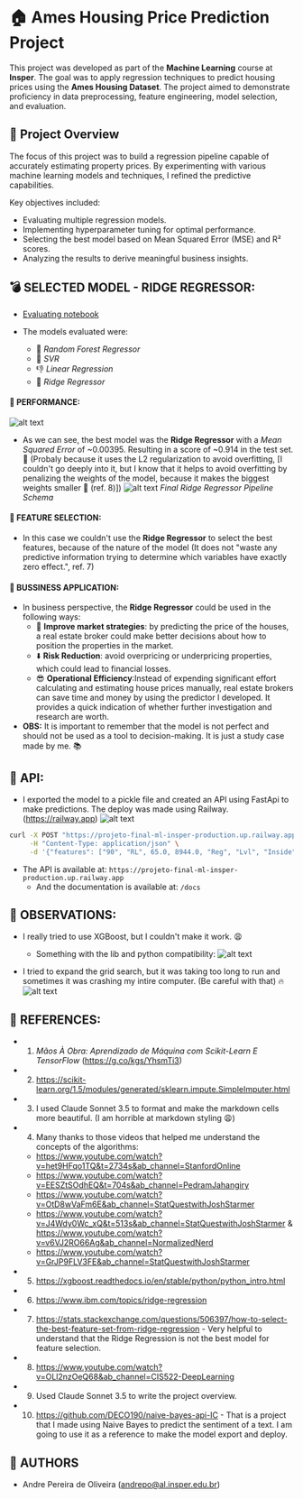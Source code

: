 # 🏠 Ames Housing Price Prediction Project

This project was developed as part of the **Machine Learning** course at **Insper**. The goal was to apply regression techniques to predict housing prices using the **Ames Housing Dataset**. The project aimed to demonstrate proficiency in data preprocessing, feature engineering, model selection, and evaluation.

## 🚀 Project Overview
The focus of this project was to build a regression pipeline capable of accurately estimating property prices. By experimenting with various machine learning models and techniques, I refined the predictive capabilities.

Key objectives included:
- Evaluating multiple regression models.
- Implementing hyperparameter tuning for optimal performance.
- Selecting the best model based on Mean Squared Error (MSE) and R² scores.
- Analyzing the results to derive meaningful business insights.

## 💣 SELECTED MODEL - RIDGE REGRESSOR:
- [Evaluating notebook](project/evaluating.ipynb)

- The models evaluated were:
    - 🌲 *Random Forest Regressor*
    - 🎯 *SVR*
    - 👎 *Linear Regression* 
    - 🦾 *Ridge Regressor*

#### 🧠 PERFORMANCE:
![alt text](assets/perfomance.png)
- As we can see, the best model was the **Ridge Regressor** with a *Mean Squared Error* of ~0.00395. Resulting in a score of ~0.914 in the test set. 🎉 (Probaly because it uses the L2 regularization to avoid overfitting, [I couldn't go deeply
into it, but I know that it helps to avoid overfitting by penalizing the weights of the model, because it makes the biggest weights smaller 🤔 (ref. 8)])
![alt text](assets/ridge_pipeline.png)
*Final Ridge Regressor Pipeline Schema*

#### 🫠 FEATURE SELECTION:
- In this case we couldn't use the **Ridge Regressor** to select the best features, because of the nature of the model (It does not "waste any predictive information trying to determine which variables have exactly zero effect.", ref. 7)

#### 💼 BUSSINESS APPLICATION:
- In business perspective, the **Ridge Regressor** could be used in the following ways:
    - 💼 **Improve market strategies**: by predicting the price of the houses, a real estate broker could make better decisions about how to position the properties in the market.
    - ⬇️ **Risk Reduction**: avoid overpricing or underpricing properties, which could lead to financial losses.
    - 😎 **Operational Efficiency**:Instead of expending significant effort calculating and estimating house prices manually, real estate brokers can save time and money by using the predictor I developed. It provides a quick indication of whether further investigation and research are worth.
- **OBS:** It is important to remember that the model is not perfect and should not be used as a tool to decision-making. It is just a study case made by me. 📚 

## 👑 API:
- I exported the model to a pickle file and created an API using FastApi to make predictions. The deploy was made using Railway. (https://railway.app)
![alt text](assets/api.png)

```bash
curl -X POST "https://projeto-final-ml-insper-production.up.railway.app/predict" \
     -H "Content-Type: application/json" \
     -d '{"features": ["90", "RL", 65.0, 8944.0, "Reg", "Lvl", "Inside", "Gtl", "NAmes", "Duplex", "1Story", 5, 5, 1967.0, 1967.0, "Gable", "None", 0.0, "TA", "TA", "CBlock", "TA", "TA", "No", "Unf", 0.0, "Unf", 0.0, 1584.0, 1584.0, "TA", "Y", "SBrkr", 1584.0, 0.0, 0.0, 1584.0, 0.0, 0.0, 2.0, 0.0, 4.0, 2.0, "TA", 8.0, "Mod", 0.0, "Detchd", "Unf", 3.0, 792.0, "Y", 0.0, 152.0, 0.0, 0.0, 0.0, 0.0, "NoFence", 0.0, 4.0, 2009.0, "GroupedWD", "Normal", "Norm", false, false, "Plywood", 42.0, 1]}'
```

- The API is available at: `https://projeto-final-ml-insper-production.up.railway.app`
    - And the documentation is available at: `/docs`

## 👀 OBSERVATIONS:
- I really tried to use XGBoost, but I couldn't make it work. 😩
    - Something with the lib and python compatibility:
    ![alt text](assets/xgboost_error.png)

- I tried to expand the grid search, but it was taking too long to run and sometimes it was crashing my intire computer. (Be careful with that) 🔥
    ![alt text](assets/crash.jpg)


## 📖 REFERENCES:
- 1. *Mãos À Obra: Aprendizado de Máquina com Scikit-Learn E TensorFlow* (https://g.co/kgs/YhsmTi3)
- 2. https://scikit-learn.org/1.5/modules/generated/sklearn.impute.SimpleImputer.html
- 3.  I used Claude Sonnet 3.5 to format and make the markdown cells more beautiful. (I am horrible at markdown styling 😩)
- 4. Many thanks to those videos that helped me understand the concepts of the algorithms: 
    - https://www.youtube.com/watch?v=het9HFqo1TQ&t=2734s&ab_channel=StanfordOnline
    - https://www.youtube.com/watch?v=EESZtSOdhEQ&t=704s&ab_channel=PedramJahangiry
    - https://www.youtube.com/watch?v=OtD8wVaFm6E&ab_channel=StatQuestwithJoshStarmer
    - https://www.youtube.com/watch?v=J4Wdy0Wc_xQ&t=513s&ab_channel=StatQuestwithJoshStarmer & https://www.youtube.com/watch?v=v6VJ2RO66Ag&ab_channel=NormalizedNerd
    - https://www.youtube.com/watch?v=GrJP9FLV3FE&ab_channel=StatQuestwithJoshStarmer
- 5. https://xgboost.readthedocs.io/en/stable/python/python_intro.html
- 6. https://www.ibm.com/topics/ridge-regression
- 7. https://stats.stackexchange.com/questions/506397/how-to-select-the-best-feature-set-from-ridge-regression - Very helpful to understand that the Ridge Regression is not the best model for feature selection.
- 8. https://www.youtube.com/watch?v=OLl2nzOeQ68&ab_channel=CIS522-DeepLearning
- 9. Used Claude Sonnet 3.5 to write the project overview.
- 10. https://github.com/DECO190/naive-bayes-api-IC - That is a project that I made using Naive Bayes to predict the sentiment of a text. I am going to use it as a reference to make the model export and deploy.

## 👥 AUTHORS
- Andre Pereira de Oliveira (andrepo@al.insper.edu.br)